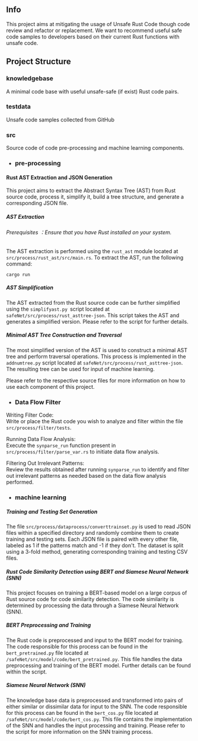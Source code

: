 ## Info
 
This project aims at mitigating the usage of Unsafe Rust Code though code review and refactor or replacement. We want to recommend useful safe code samples to developers based on their current Rust functions with unsafe code.

## Project Structure
### knowledgebase
A minimal code base with useful unsafe-safe (if exist) Rust code pairs.

### testdata
Unsafe code samples collected from GitHub

### src
Source code of code pre-processing and machine learning components.

- ### pre-processing
####  Rust AST Extraction and JSON Generation

This project aims to extract the Abstract Syntax Tree (AST) from Rust source code, process it, simplify it, build a tree structure, and generate a corresponding JSON file.

#####  AST Extraction

###### Prerequisites ：Ensure that you have Rust installed on your system.

The AST extraction is performed using the `rust_ast` module located at `src/process/rust_ast/src/main.rs`. To extract the AST, run the following command:

```shell
cargo run
```
#####  AST Simplification
The AST extracted from the Rust source code can be further simplified using the `simplifyast.py `script located at `safeNet/src/process/rust_asttree-json`. This script takes the AST and generates a simplified version. Please refer to the script for further details.

#####  Minimal AST Tree Construction and Traversal
The most simplified version of the AST is used to construct a minimal AST tree and perform traversal operations. This process is implemented in the `addnumtree.py` script located at `safeNet/src/process/rust_asttree-json`. The resulting tree can be used for input of machine learning.

Please refer to the respective source files for more information on how to use each component of this project.

- ### Data Flow Filter
Writing Filter Code:  
Write or place the Rust code you wish to analyze and filter within the file `src/process/filter/tests`.  

Running Data Flow Analysis:  
Execute the `synparse_run` function present in `src/process/filter/parse_var.rs` to initiate data flow analysis.

Filtering Out Irrelevant Patterns:  
Review the results obtained after running `synparse_run` to identify and filter out irrelevant patterns as needed based on the data flow analysis performed.


- ### machine learning 

#####  Training and Testing Set Generation

The file `src/process/dataprocess/converttrainset.py` is used to read JSON files within a specified directory and randomly combine them to create training and testing sets. Each JSON file is paired with every other file, labeled as 1 if the patterns match and -1 if they don't. The dataset is split using a 3-fold method, generating corresponding training and testing CSV files.


##### Rust Code Similarity Detection using BERT and Siamese Neural Network (SNN)

This project focuses on training a BERT-based model on a large corpus of Rust source code for code similarity detection. The code similarity is determined by processing the data through a Siamese Neural Network (SNN).


##### BERT Preprocessing and Training

The Rust code is preprocessed and input to the BERT model for training. The code responsible for this process can be found in the `bert_pretrained.py` file located at `/safeNet/src/model/code/bert_pretrained.py`. This file handles the data preprocessing and training of the BERT model. Further details can be found within the script.

##### Siamese Neural Network (SNN)

The knowledge base data is preprocessed and transformed into pairs of either similar or dissimilar data for input to the SNN. The code responsible for this process can be found in the `bert_cos.py` file located at `/safeNet/src/model/code/bert_cos.py`. This file contains the implementation of the SNN and handles the input processing and training. Please refer to the script for more information on the SNN training process.

